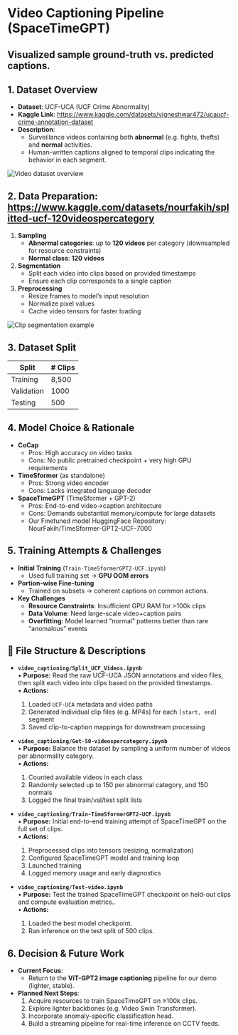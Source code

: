 # Video Captioning Pipeline (SpaceTimeGPT)

Visualized sample ground-truth vs. predicted captions.
---
## 1. Dataset Overview
- **Dataset**: UCF-UCA (UCF Crime Abnormality)  
- **Kaggle Link**: https://www.kaggle.com/datasets/vigneshwar472/ucaucf-crime-annotation-dataset
- **Description**:  
  - Surveillance videos containing both **abnormal** (e.g. fights, thefts) and **normal** activities.  
  - Human-written captions aligned to temporal clips indicating the behavior in each segment.

![Video dataset overview](docs/ucf_uca_video_overview.png)

## 2. Data Preparation: https://www.kaggle.com/datasets/nourfakih/splitted-ucf-120videospercategory
1. **Sampling**  
   - **Abnormal categories**: up to **120 videos** per category (downsampled for resource constraints)  
   - **Normal class**: **120 videos**  
2. **Segmentation**  
   - Split each video into clips based on provided timestamps  
   - Ensure each clip corresponds to a single caption  
3. **Preprocessing**  
   - Resize frames to model’s input resolution  
   - Normalize pixel values  
   - Cache video tensors for faster loading
 

![Clip segmentation example](docs/ucf_uca_clip_segmentation.png)

## 3. Dataset Split
| Split       | # Clips |
| ----------- | ------- |
| Training    | 8,500   |
| Validation  | 1000    |
| Testing     | 500     |

## 4. Model Choice & Rationale
- **CoCap**  
  - Pros: High accuracy on video tasks  
  - Cons: No public pretrained checkpoint + very high GPU requirements  
- **TimeSformer** (as standalone)  
  - Pros: Strong video encoder  
  - Cons: Lacks integrated language decoder  
- **SpaceTimeGPT** (TimeSformer + GPT-2)  
  - Pros: End-to-end video→caption architecture  
  - Cons: Demands substantial memory/compute for large datasets
  - Our Finetuned model HuggingFace Repository: NourFakih/TimeSformer-GPT2-UCF-7000

## 5. Training Attempts & Challenges
- **Initial Training** (`Train-TimeSformerGPT2-UCF.ipynb`)  
  - Used full training set → **GPU OOM errors**  
- **Portion-wise Fine-tuning**  
  - Trained on subsets → coherent captions on common actions.
- **Key Challenges**  
  - **Resource Constraints**: Insufficient GPU RAM for >100k clips  
  - **Data Volume**: Need large-scale video+caption pairs  
  - **Overfitting**: Model learned “normal” patterns better than rare “anomalous” events
 

## 📂 File Structure & Descriptions

- **`video_captioning/Split_UCF_Videos.ipynb`**  
  • **Purpose:** Read the raw UCF-UCA JSON annotations and video files, then split each video into clips based on the provided timestamps.  
  • **Actions:**  
    1. Loaded `UCF-UCA` metadata and video paths  
    2. Generated individual clip files (e.g. MP4s) for each `[start, end]` segment  
    3. Saved clip-to-caption mappings for downstream processing  

- **`video_captioning/Get-50-videospercategory.ipynb`**  
  • **Purpose:** Balance the dataset by sampling a uniform number of videos per abnormality category.  
  • **Actions:**  
    1. Counted available videos in each class  
    2. Randomly selected up to 150 per abnormal category, and 150 normals  
    3. Logged the final train/val/test split lists  

- **`video_captioning/Train-TimeSformerGPT2-UCF.ipynb`**  
  • **Purpose:** Initial end-to-end training attempt of SpaceTimeGPT on the full set of clips.  
  • **Actions:**  
    1. Preprocessed clips into tensors (resizing, normalization)  
    2. Configured SpaceTimeGPT model and training loop  
    3. Launched training   
    4. Logged memory usage and early diagnostics

 - **`video_captioning/Test-video.ipynb`**  
  • **Purpose:** Test the trained SpaceTimeGPT checkpoint on held-out clips and compute evaluation metrics..  
  • **Actions:**  
    1. Loaded the best model checkpoint.  
    2. Ran inference on the test split of 500 clips. 

## 6. Decision & Future Work
- **Current Focus**:  
  - Return to the **ViT-GPT2 image captioning** pipeline for our demo (lighter, stable).  
- **Planned Next Steps**:  
  1. Acquire resources to train SpaceTimeGPT on ≥100k clips.  
  2. Explore lighter backbones (e.g. Video Swin Transformer).  
  3. Incorporate anomaly-specific classification head.  
  4. Build a streaming pipeline for real-time inference on CCTV feeds.
